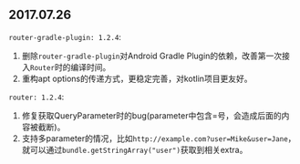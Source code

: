 ## 2017.07.26

`router-gradle-plugin: 1.2.4`:

1. 删除`router-gradle-plugin`对Android Gradle Plugin的依赖，改善第一次接入`Router`时的编译时间。
2. 重构apt options的传递方式，更稳定完善，对kotlin项目更友好。

`router: 1.2.4`:

1. 修复获取QueryParameter时的bug(parameter中包含=号，会造成后面的内容被截断)。
2. 支持多parameter的情况，比如`http://example.com?user=Mike&user=Jane`，就可以通过`bundle.getStringArray("user")`获取到相关extra。

